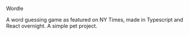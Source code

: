 Wordle

A word guessing game as featured on NY Times, made in Typescript and React overnight. A simple pet project.
